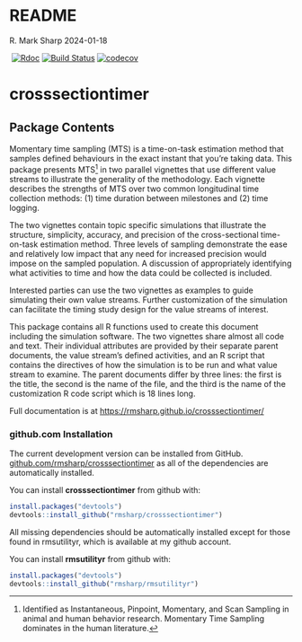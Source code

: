 README
================
R. Mark Sharp
2024-01-18

<!-- badges: start -->

⁠
[![Rdoc](http://www.rdocumentation.org/badges/version/roxygen2)](http://www.rdocumentation.org/packages/roxygen2)
[![Build
Status](https://travis-ci.org/rmsharp/crosssectiontimer?branch=master)](https://travis-ci.org/rmsharp/crosssectiontimer)
[![codecov](https://codecov.io/gh/rmsharp/crosssectiontimer/branch/master/graph/badge.svg)](https://codecov.io/gh/rmsharp/crosssectiontimer)
⁠<!-- badges: end -->⁠

# crosssectiontimer

## Package Contents

Momentary time sampling (MTS) is a time-on-task estimation method that
samples defined behaviours in the exact instant that you’re taking data.
This package presents MTS[^1] in two parallel vignettes that use
different value streams to illustrate the generality of the methodology.
Each vignette describes the strengths of MTS over two common
longitudinal time collection methods: (1) time duration between
milestones and (2) time logging.

The two vignettes contain topic specific simulations that illustrate the
structure, simplicity, accuracy, and precision of the cross-sectional
time-on-task estimation method. Three levels of sampling demonstrate the
ease and relatively low impact that any need for increased precision
would impose on the sampled population. A discussion of appropriately
identifying what activities to time and how the data could be collected
is included.

Interested parties can use the two vignettes as examples to guide
simulating their own value streams. Further customization of the
simulation can facilitate the timing study design for the value streams
of interest.

This package contains all R functions used to create this document
including the simulation software. The two vignettes share almost all
code and text. Their individual attributes are provided by their
separate parent documents, the value stream’s defined activities, and an
R script that contains the directives of how the simulation is to be run
and what value stream to examine. The parent documents differ by three
lines: the first is the title, the second is the name of the file, and
the third is the name of the customization R code script which is 18
lines long.

Full documentation is at <https://rmsharp.github.io/crosssectiontimer/>

### github.com Installation

The current development version can be installed from GitHub.
[github.com/rmsharp/crosssectiontimer](https://github.com/rmsharp/crosssectiontimer)
as all of the dependencies are automatically installed.

You can install **crosssectiontimer** from github with:

``` r
install.packages("devtools")
devtools::install_github("rmsharp/crosssectiontimer")
```

All missing dependencies should be automatically installed except for
those found in rmsutilityr, which is available at my github account.

You can install **rmsutilityr** from github with:

``` r
install.packages("devtools")
devtools::install_github("rmsharp/rmsutilityr")
```

[^1]: Identified as Instantaneous, Pinpoint, Momentary, and Scan
    Sampling in animal and human behavior research. Momentary Time
    Sampling dominates in the human literature.
